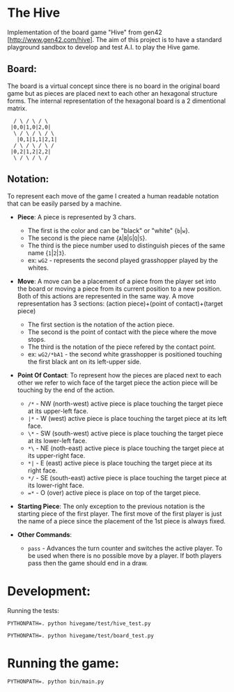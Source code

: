 The Hive
========

Implementation of the board game "Hive" from gen42 [http://www.gen42.com/hive].
The aim of this project is to have a standard playground sandbox to develop
and test A.I. to play the Hive game.

Board:
-----

The board is a virtual concept since there is no board in the original board
game but as pieces are placed next to each other an hexagonal structure forms.
The internal representation of the hexagonal board is a 2 dimentional matrix.

```
  / \ / \ / \
 |0,0|1,0|2,0|
  \ / \ / \ / \
   |0,1|1,1|2,1|
  / \ / \ / \ /
 |0,2|1,2|2,2|
  \ / \ / \ /
```

Notation:
--------

To represent each move of the game I created a human readable notation that
can be easily parsed by a machine.

 - __Piece__:
    A piece is represented by 3 chars.
    * The first is the color and can be "black" or "white" {`b`|`w`}.
    * The second is the piece name {`A`|`B`|`G`|`Q`|`S`}.
    * The third is the piece number used to distinguish pieces of the same
        name {`1`|`2`|`3`}.
    * ex: `wG2` - represents the second played grasshopper played by the
        whites.

 - __Move__:
    A move can be a placement of a piece from the player set into the board or
    moving a piece from its current position to a new position. Both of this
    actions are represented in the same way.
    A move representation has 3 sections:
        (action piece)+(point of contact)+(target piece)
    * The first section is the notation of the action piece.
    * The second is the point of contact with the piece where the move stops.
    * The third is the notation of the piece refered by the contact point.
    * ex: `wG2/*bA1` - the second white grasshopper is positioned touching the
        first black ant on its left-upper side.

 - __Point Of Contact__:
    To represent how the pieces are placed next to each other we refer to wich
    face of the target piece the action piece will be touching by the end of
    the action.
    * `/*` - NW (north-west) active piece is place touching the target piece
        at its upper-left face.
    * `|*` - W (west) active piece is place touching the target piece at its
        left face.
    * `\*` - SW (south-west) active piece is place touching the target piece
        at its lower-left face.
    * `*\` - NE (noth-east) active piece is place touching the target piece at
        its upper-right face.
    * `*|` - E (east) active piece is place touching the target piece at its
        right face.
    * `*/` - SE (south-east) active piece is place touching the target piece
        at its lower-right face.
    * `=*` - O (over) active piece is place on top of the target piece.

 - __Starting Piece__:
    The only exception to the previous notation is the starting piece of the
    first player. The first move of the first player is just the name of a
    piece since the placement of the 1st piece is always fixed.

 - __Other Commands__:
    * `pass` - Advances the turn counter and switches the active player.
        To be used when there is no possible move by a player. If both players
        pass then the game should end in a draw.

Development:
===========

Running the tests:

```
PYTHONPATH=. python hivegame/test/hive_test.py
```

```
PYTHONPATH=. python hivegame/test/board_test.py
```

Running the game:
================

```
PYTHONPATH=. python bin/main.py
```